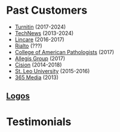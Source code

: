 # Past Customers
* [Turnitin](https://turnitin.com) (2017-2024)
* [TechNews](https://www.technews.io) (2013-2024)
* [Lincare](https://www.lincare.com) (2016-2017)
* [Rialto](???) (???)
* [College of American Pathologists](https://www.cap.org) (2017)
* [Allegis Group](https://www.allegisgroup.com) (2017)
* [Cision](https://www.cision.com) (2014-2018)
* [St. Leo University](https://www.saintleo.edu) (2015-2016)
* [365 Media](https://syn.is) (2013)

## [Logos](./logos)

# Testimonials
